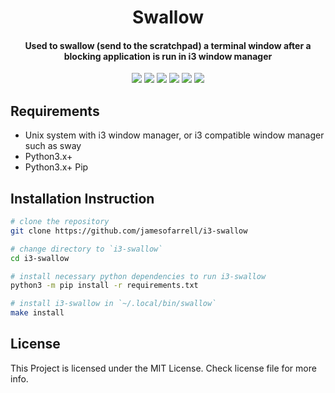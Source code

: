 <h1 align="center">
  Swallow
</h1>
<h4 align="center">Used to swallow (send to the scratchpad) a terminal window after a blocking application is run in i3 window manager</h4>

<p align="center">
  <img src="https://img.shields.io/badge/Maintained%3F-Yes-green?style=for-the-badge">
  <img src="https://img.shields.io/github/license/jamesofarrell/i3-swallow?style=for-the-badge">
  <img src="https://img.shields.io/github/issues/jamesofarrell/i3-swallow?color=violet&style=for-the-badge">
  <img src="https://img.shields.io/github/stars/jamesofarrell/i3-swallow?style=for-the-badge">
  <img src="https://img.shields.io/github/forks/jamesofarrell/i3-swallow?color=teal&style=for-the-badge">
  <img src="https://github.com/jamesofarrell/i3-swallow/blob/master/Swallow.gif">
</p>

## Requirements
* Unix system with i3 window manager, or i3 compatible window manager such as sway
* Python3.x+
* Python3.x+ Pip

## Installation Instruction
```bash
# clone the repository
git clone https://github.com/jamesofarrell/i3-swallow

# change directory to `i3-swallow`
cd i3-swallow

# install necessary python dependencies to run i3-swallow
python3 -m pip install -r requirements.txt

# install i3-swallow in `~/.local/bin/swallow`
make install
```

## License
This Project is licensed under the MIT License. Check license file for more info.
